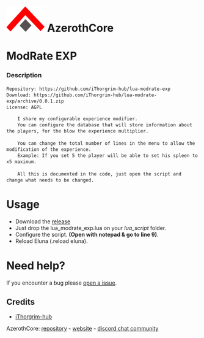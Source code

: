 # ![logo](https://raw.githubusercontent.com/azerothcore/azerothcore.github.io/master/images/logo-github.png) AzerothCore

# ModRate EXP

### Description

    Repository: https://github.com/iThorgrim-hub/lua-modrate-exp
    Download: https://github.com/iThorgrim-hub/lua-modrate-exp/archive/0.0.1.zip
    License: AGPL

```
	I share my configurable experience modifier.
	You can configure the database that will store information about the players, for the blow the experience multiplier.

	You can change the total number of lines in the menu to allow the modification of the experience.
	Example: If you set 5 the player will be able to set his spleen to x5 maximum.

	All this is documented in the code, just open the script and change what needs to be changed.
```

# Usage

- Download the [release](https://github.com/iThorgrim-hub/lua-modrate-exp/archive/0.0.1.zip)
- Just drop the lua_modrate_exp.lua on your *lua_script* folder.
- Configure the script. **(Open with notepad & go to line 9)**.
- Reload Eluna (.reload eluna).

# Need help?

If you encounter a bug please [open a issue](https://github.com/azerothcore/mod-arac/issues/new).
     

## Credits

* [iThorgrim-hub](https://github.com/iThorgrim-hub)

AzerothCore: [repository](https://github.com/azerothcore) - [website](http://azerothcore.org/) - [discord chat community](https://discord.gg/PaqQRkd)
